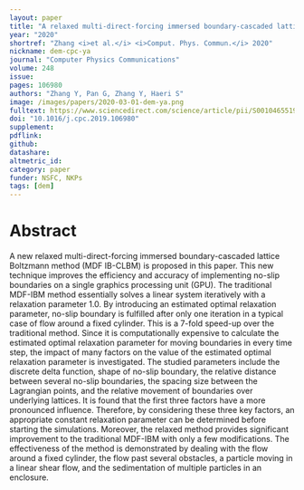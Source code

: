 ```yaml
---
layout: paper
title: "A relaxed multi-direct-forcing immersed boundary-cascaded lattice Boltzmann method accelerated on GPU"
year: "2020"
shortref: "Zhang <i>et al.</i> <i>Comput. Phys. Commun.</i> 2020"
nickname: dem-cpc-ya
journal: "Computer Physics Communications"
volume: 248
issue:
pages: 106980
authors: "Zhang Y, Pan G, Zhang Y, Haeri S"
image: /images/papers/2020-03-01-dem-ya.png
fulltext: https://www.sciencedirect.com/science/article/pii/S0010465519303224
doi: "10.1016/j.cpc.2019.106980" 
supplement: 
pdflink: 
github:
datashare: 
altmetric_id: 
category: paper
funder: NSFC, NKPs
tags: [dem]
---
```


# Abstract 

A new relaxed multi-direct-forcing immersed boundary-cascaded lattice Boltzmann method (MDF IB-CLBM) is proposed in this paper. This new technique improves the efficiency and accuracy of implementing no-slip boundaries on a single graphics processing unit (GPU). The traditional MDF-IBM method essentially solves a linear system iteratively with a relaxation parameter 1.0. By introducing an estimated optimal relaxation parameter, no-slip boundary is fulfilled after only one iteration in a typical case of flow around a fixed cylinder. This is a 7-fold speed-up over the traditional method. Since it is computationally expensive to calculate the estimated optimal relaxation parameter for moving boundaries in every time step, the impact of many factors on the value of the estimated optimal relaxation parameter is investigated. The studied parameters include the discrete delta function, shape of no-slip boundary, the relative distance between several no-slip boundaries, the spacing size between the Lagrangian points, and the relative movement of boundaries over underlying lattices. It is found that the first three factors have a more pronounced influence. Therefore, by considering these three key factors, an appropriate constant relaxation parameter can be determined before starting the simulations. Moreover, the relaxed method provides significant improvement to the traditional MDF-IBM with only a few modifications. The effectiveness of the method is demonstrated by dealing with the flow around a fixed cylinder, the flow past several obstacles, a particle moving in a linear shear flow, and the sedimentation of multiple particles in an enclosure.